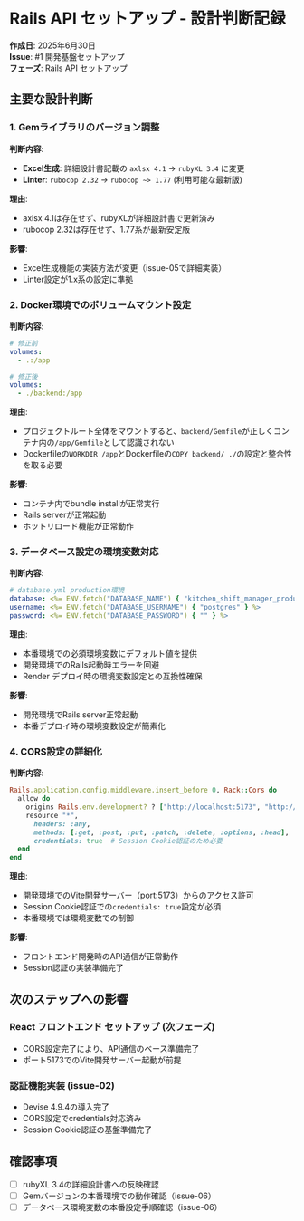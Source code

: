 # Rails API セットアップ - 設計判断記録

**作成日**: 2025年6月30日  
**Issue**: #1 開発基盤セットアップ  
**フェーズ**: Rails API セットアップ

## 主要な設計判断

### 1. Gemライブラリのバージョン調整

**判断内容**:
- **Excel生成**: 詳細設計書記載の `axlsx 4.1` → `rubyXL 3.4` に変更
- **Linter**: `rubocop 2.32` → `rubocop ~> 1.77` (利用可能な最新版)

**理由**:
- axlsx 4.1は存在せず、rubyXLが詳細設計書で更新済み
- rubocop 2.32は存在せず、1.77系が最新安定版

**影響**:
- Excel生成機能の実装方法が変更（issue-05で詳細実装）
- Linter設定が1.x系の設定に準拠

### 2. Docker環境でのボリュームマウント設定

**判断内容**:
```yaml
# 修正前
volumes:
  - .:/app

# 修正後  
volumes:
  - ./backend:/app
```

**理由**:
- プロジェクトルート全体をマウントすると、`backend/Gemfile`が正しくコンテナ内の`/app/Gemfile`として認識されない
- Dockerfileの`WORKDIR /app`とDockerfileの`COPY backend/ ./`の設定と整合性を取る必要

**影響**:
- コンテナ内でbundle installが正常実行
- Rails serverが正常起動
- ホットリロード機能が正常動作

### 3. データベース設定の環境変数対応

**判断内容**:
```yaml
# database.yml production環境
database: <%= ENV.fetch("DATABASE_NAME") { "kitchen_shift_manager_production" } %>
username: <%= ENV.fetch("DATABASE_USERNAME") { "postgres" } %>
password: <%= ENV.fetch("DATABASE_PASSWORD") { "" } %>
```

**理由**:
- 本番環境での必須環境変数にデフォルト値を提供
- 開発環境でのRails起動時エラーを回避
- Render デプロイ時の環境変数設定との互換性確保

**影響**:
- 開発環境でRails server正常起動
- 本番デプロイ時の環境変数設定が簡素化

### 4. CORS設定の詳細化

**判断内容**:
```ruby
Rails.application.config.middleware.insert_before 0, Rack::Cors do
  allow do
    origins Rails.env.development? ? ["http://localhost:5173", "http://127.0.0.1:5173"] : ENV.fetch("FRONTEND_ORIGIN", "")
    resource "*",
      headers: :any,
      methods: [:get, :post, :put, :patch, :delete, :options, :head],
      credentials: true  # Session Cookie認証のため必要
  end
end
```

**理由**:
- 開発環境でのVite開発サーバー（port:5173）からのアクセス許可
- Session Cookie認証での`credentials: true`設定が必須
- 本番環境では環境変数での制御

**影響**:
- フロントエンド開発時のAPI通信が正常動作
- Session認証の実装準備完了

## 次のステップへの影響

### React フロントエンド セットアップ (次フェーズ)
- CORS設定完了により、API通信のベース準備完了
- ポート5173でのVite開発サーバー起動が前提

### 認証機能実装 (issue-02)
- Devise 4.9.4の導入完了
- CORS設定でcredentials対応済み
- Session Cookie認証の基盤準備完了

## 確認事項

- [ ] rubyXL 3.4の詳細設計書への反映確認
- [ ] Gemバージョンの本番環境での動作確認（issue-06）
- [ ] データベース環境変数の本番設定手順確認（issue-06）
